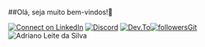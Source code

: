 ##Olá, seja muito bem-vindos!👋


[ ![Connect on LinkedIn](https://img.shields.io/badge/--linkedin?label=LinkedIn&logo=LinkedIn&style=social)](https://www.linkedin.com/in/adrianoleitedasilva/) [![Discord](https://img.shields.io/badge/--discord?label=Discord&logo=Discord&style=social)](https://discord.gg/FWcwZjeY) [![Dev.To](https://img.shields.io/badge/dev.to-0A0A0A?style=social&logo=dev.to&logoColor=black)](https://dev.to/adrianoleitedasilva)[![followersGit](https://img.shields.io/github/followers/adrianoleitedasilva?style=social)](https://github.com/adrianoleitedasilva) <img src="https://komarev.com/ghpvc/?username=adrianoleitedasilva&label=Profile%20views&color=0e75b6&style=social" alt="Adriano Leite da Silva" />
